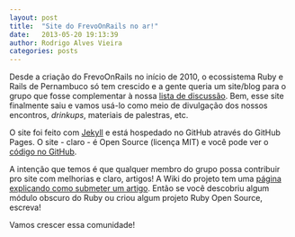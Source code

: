 ```yaml
---
layout: post
title:  "Site do FrevoOnRails no ar!"
date:   2013-05-20 19:13:39
author: Rodrigo Alves Vieira
categories: posts
---
```


Desde a criação do FrevoOnRails no início de 2010, o ecossistema Ruby e Rails de Pernambuco só tem crescido e
a gente queria um site/blog para o grupo que fosse complementar à nossa [lista de discussão]. Bem, esse site finalmente saiu e vamos usá-lo como meio de divulgação dos nossos encontros, _drinkups_, materiais de palestras, etc.

O site foi feito com [Jekyll] e está hospedado no GitHub através do GitHub Pages. O site - claro - é Open Source (licença MIT) e você pode ver o [código no GitHub].

A intenção que temos é que qualquer membro do grupo possa contribuir pro site com melhorias e claro, artigos! A Wiki do projeto tem uma [página explicando como submeter um artigo]. Então se você descobriu algum módulo obscuro do Ruby ou criou algum projeto Ruby Open Source, escreva!

Vamos crescer essa comunidade!

[lista de discussão]: https://groups.google.com/forum/?fromgroups#!forum/frevo-on-rails
[Jekyll]: http://jekyllrb.com/
[código no GitHub]: https://github.com/frevo-on-rails/frevo-on-rails.github.com/
[página explicando como submeter um artigo]: https://github.com/frevo-on-rails/frevo-on-rails.github.com/wiki/Escreva-no-Blog